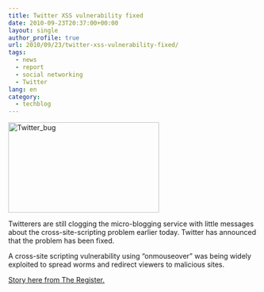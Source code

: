 ```yaml
---
title: Twitter XSS vulnerability fixed
date: 2010-09-23T20:37:00+00:00
layout: single
author_profile: true
url: 2010/09/23/twitter-xss-vulnerability-fixed/
tags:
  - news
  - report
  - social networking
  - Twitter
lang: en
category: 
  - techblog
---
```

[<img title="Twitter_bug" border="0" alt="Twitter_bug" src="http://lh4.ggpht.com/_vaUVXcmC3OI/TJuzaHis-3I/AAAAAAAACfY/1Q_MWAhZW9k/Twitter_bug_thumb%5B3%5D.jpg?imgmax=800" width="304" height="182" />](http://lh4.ggpht.com/_vaUVXcmC3OI/TJuzZJ6sFXI/AAAAAAAACfU/D7KPPLY1Lp8/s1600-h/Twitter_bug%5B5%5D.jpg)

Twitterers are still clogging the micro-blogging service with little messages about the cross-site-scripting problem earlier today. Twitter has announced that the problem has been fixed.

A cross-site scripting vulnerability using “onmouseover” was being widely exploited to spread worms and redirect viewers to malicious sites.

[Story here from The Register.](http://www.theregister.co.uk/2010/09/21/twitter_hack_mayhem/)
